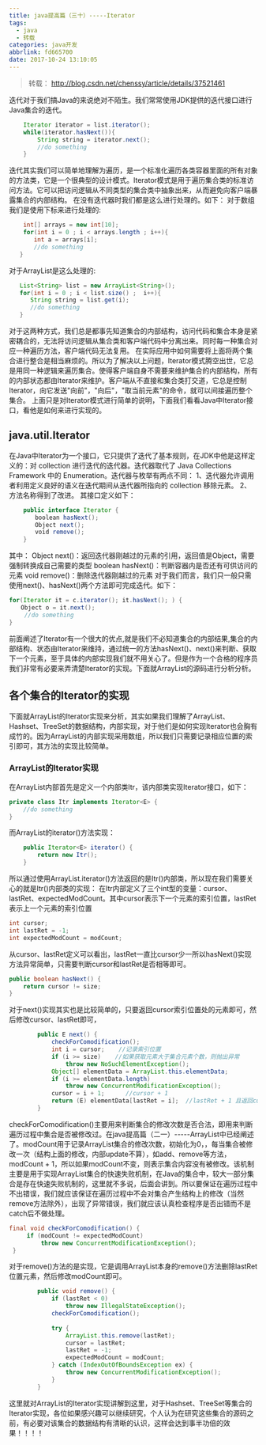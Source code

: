 ```yaml
---
title: java提高篇（三十）-----Iterator
tags:
  - java
  - 转载
categories: java开发
abbrlink: fd665700
date: 2017-10-24 13:10:05
---
```

> 转载： http://blog.csdn.net/chenssy/article/details/37521461

迭代对于我们搞Java的来说绝对不陌生。我们常常使用JDK提供的迭代接口进行Java集合的迭代。
```java
    Iterator iterator = list.iterator();  
    while(iterator.hasNext()){  
        String string = iterator.next();  
        //do something  
    }  
```
<!-- more -->
迭代其实我们可以简单地理解为遍历，是一个标准化遍历各类容器里面的所有对象的方法类，它是一个很典型的设计模式。Iterator模式是用于遍历集合类的标准访问方法。它可以把访问逻辑从不同类型的集合类中抽象出来，从而避免向客户端暴露集合的内部结构。 在没有迭代器时我们都是这么进行处理的。如下：
对于数组我们是使用下标来进行处理的:
```java
    int[] arrays = new int[10];  
    for(int i = 0 ; i < arrays.length ; i++){  
       int a = arrays[i];  
       //do something  
   } 
```

对于ArrayList是这么处理的:
```java
   List<String> list = new ArrayList<String>();  
   for(int i = 0 ; i < list.size() ;  i++){  
      String string = list.get(i);  
      //do something  
   }  
```
对于这两种方式，我们总是都事先知道集合的内部结构，访问代码和集合本身是紧密耦合的，无法将访问逻辑从集合类和客户端代码中分离出来。同时每一种集合对应一种遍历方法，客户端代码无法复用。 在实际应用中如何需要将上面将两个集合进行整合是相当麻烦的。所以为了解决以上问题，Iterator模式腾空出世，它总是用同一种逻辑来遍历集合。使得客户端自身不需要来维护集合的内部结构，所有的内部状态都由Iterator来维护。客户端从不直接和集合类打交道，它总是控制Iterator，向它发送"向前"，"向后"，"取当前元素"的命令，就可以间接遍历整个集合。
上面只是对Iterator模式进行简单的说明，下面我们看看Java中Iterator接口，看他是如何来进行实现的。
## java.util.Iterator
在Java中Iterator为一个接口，它只提供了迭代了基本规则，在JDK中他是这样定义的：对 collection 进行迭代的迭代器。迭代器取代了 Java Collections Framework 中的 Enumeration。迭代器与枚举有两点不同：
1、迭代器允许调用者利用定义良好的语义在迭代期间从迭代器所指向的 collection 移除元素。
2、方法名称得到了改进。
其接口定义如下：
```java
    public interface Iterator {  
    　　boolean hasNext();  
    　　Object next();  
    　　void remove();  
    }  
```
其中：
Object next()：返回迭代器刚越过的元素的引用，返回值是Object，需要强制转换成自己需要的类型
boolean hasNext()：判断容器内是否还有可供访问的元素
void remove()：删除迭代器刚越过的元素
对于我们而言，我们只一般只需使用next()、hasNext()两个方法即可完成迭代。如下：
```java
for(Iterator it = c.iterator(); it.hasNext(); ) {  
　　Object o = it.next();  
　　 //do something  
}  
```
前面阐述了Iterator有一个很大的优点,就是我们不必知道集合的内部结果,集合的内部结构、状态由Iterator来维持，通过统一的方法hasNext()、next()来判断、获取下一个元素，至于具体的内部实现我们就不用关心了。但是作为一个合格的程序员我们非常有必要来弄清楚Iterator的实现。下面就ArrayList的源码进行分析分析。
## 各个集合的Iterator的实现
下面就ArrayList的Iterator实现来分析，其实如果我们理解了ArrayList、Hashset、TreeSet的数据结构，内部实现，对于他们是如何实现Iterator也会胸有成竹的。因为ArrayList的内部实现采用数组，所以我们只需要记录相应位置的索引即可，其方法的实现比较简单。
### ArrayList的Iterator实现
在ArrayList内部首先是定义一个内部类Itr，该内部类实现Iterator接口，如下：
```java
private class Itr implements Iterator<E> {  
    //do something  
}  
```

而ArrayList的iterator()方法实现：
```java
    public Iterator<E> iterator() {  
        return new Itr();  
    }  
```
所以通过使用ArrayList.iterator()方法返回的是Itr()内部类，所以现在我们需要关心的就是Itr()内部类的实现：
在Itr内部定义了三个int型的变量：cursor、lastRet、expectedModCount。其中cursor表示下一个元素的索引位置，lastRet表示上一个元素的索引位置
```java
int cursor;               
int lastRet = -1;       
int expectedModCount = modCount;  
```

从cursor、lastRet定义可以看出，lastRet一直比cursor少一所以hasNext()实现方法异常简单，只需要判断cursor和lastRet是否相等即可。
```java
public boolean hasNext() {  
    return cursor != size;  
} 
```

对于next()实现其实也是比较简单的，只要返回cursor索引位置处的元素即可，然后修改cursor、lastRet即可，
```java
        public E next() {  
            checkForComodification();  
            int i = cursor;    //记录索引位置  
            if (i >= size)    //如果获取元素大于集合元素个数，则抛出异常  
                throw new NoSuchElementException();  
            Object[] elementData = ArrayList.this.elementData;  
            if (i >= elementData.length)  
                throw new ConcurrentModificationException();  
            cursor = i + 1;      //cursor + 1  
            return (E) elementData[lastRet = i];  //lastRet + 1 且返回cursor处元素  
        }  
```
checkForComodification()主要用来判断集合的修改次数是否合法，即用来判断遍历过程中集合是否被修改过。在java提高篇（二一）-----ArrayList中已经阐述了。modCount用于记录ArrayList集合的修改次数，初始化为0，，每当集合被修改一次（结构上面的修改，内部update不算），如add、remove等方法，modCount + 1，所以如果modCount不变，则表示集合内容没有被修改。该机制主要是用于实现ArrayList集合的快速失败机制，在Java的集合中，较大一部分集合是存在快速失败机制的，这里就不多说，后面会讲到。所以要保证在遍历过程中不出错误，我们就应该保证在遍历过程中不会对集合产生结构上的修改（当然remove方法除外），出现了异常错误，我们就应该认真检查程序是否出错而不是catch后不做处理。
```java
final void checkForComodification() {  
     if (modCount != expectedModCount)  
         throw new ConcurrentModificationException();  
 }
 ```

对于remove()方法的是实现，它是调用ArrayList本身的remove()方法删除lastRet位置元素，然后修改modCount即可。
```java
        public void remove() {  
            if (lastRet < 0)  
                throw new IllegalStateException();  
            checkForComodification();  
  
            try {  
                ArrayList.this.remove(lastRet);  
                cursor = lastRet;  
                lastRet = -1;  
                expectedModCount = modCount;  
            } catch (IndexOutOfBoundsException ex) {  
                throw new ConcurrentModificationException();  
            }  
        }  
```
这里就对ArrayList的Iterator实现讲解到这里，对于Hashset、TreeSet等集合的Iterator实现，各位如果感兴趣可以继续研究，个人认为在研究这些集合的源码之前，有必要对该集合的数据结构有清晰的认识，这样会达到事半功倍的效果！！！！